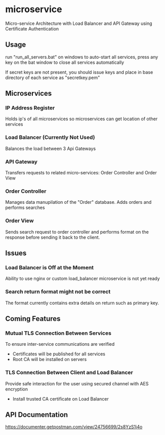 # microservice

Micro-service Architecture with Load Balancer and API Gateway using Certificate Authentication

## Usage

run "run_all_servers.bat" on windows to auto-start all services,
press any key on the bat window to close all services automatically

If secret keys are not present, you should issue keys and place in base directory of each service as "secretkey.pem"

## Microservices

### IP Address Register

Holds ip's of all microservices so microservices can get location of other services

### Load Balancer (Currently Not Used)

Balances the load between 3 Api Gateways

### API Gateway

Transfers requests to related micro-services: Order Controller and Order View

### Order Controller

Manages data manupilation of the "Order" database. Adds orders and performs searches

### Order View

Sends search request to order controller and performs format on the response before sending it back to the client.

## Issues

### Load Balancer is Off at the Moment

Ability to use nginx or custom load_balancer microservice is not yet ready

### Search return format might not be correct

The format currently contains extra details on return such as primary key.

## Coming Features

### Mutual TLS Connection Between Services

To ensure inter-service communications are verified

- Certificates will be published for all services
- Root CA will be installed on servers

### TLS Connection Between Client and Load Balancer

Provide safe interaction for the user using secured channel with AES encryption

- Install trusted CA certificate on Load Balancer

## API Documentation

<https://documenter.getpostman.com/view/24756699/2s8YzS1j4o>
